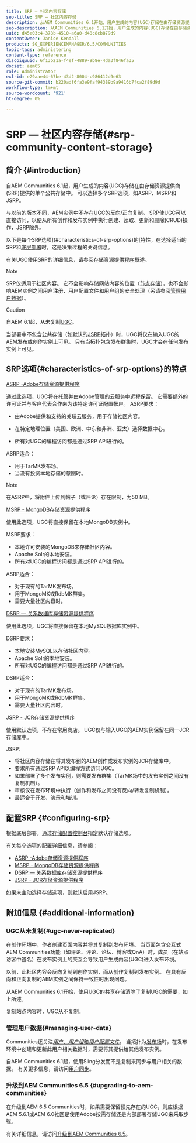 ```yaml
---
title: SRP — 社区内容存储
seo-title: SRP — 社区内容存储
description: 从AEM Communities 6.1开始，用户生成的内容(UGC)存储在由存储资源提供商(SRP)提供的单个公共存储中
seo-description: 从AEM Communities 6.1开始，用户生成的内容(UGC)存储在由存储资源提供商(SRP)提供的单个公共存储中
uuid: d45e03c4-378b-4510-a6a0-d48c8cb879d9
contentOwner: Janice Kendall
products: SG_EXPERIENCEMANAGER/6.5/COMMUNITIES
topic-tags: administering
content-type: reference
discoiquuid: 6f13b21a-f4ef-4889-9b8e-4da3f846fa35
docset: aem65
role: Administrator
exl-id: e29aae44-67be-43d2-8004-c986412d9e63
source-git-commit: b220adf6fa3e9faf94389b9a9416b7fca2f89d9d
workflow-type: tm+mt
source-wordcount: '921'
ht-degree: 0%

---
```


# SRP — 社区内容存储{#srp-community-content-storage}

## 简介 {#introduction}

自AEM Communities 6.1起，用户生成的内容(UGC)存储在由存储资源提供商(SRP)提供的单个公共存储中。 可以选择多个SRP选项，如ASRP、MSRP和JSRP。

与以前的版本不同，AEM实例中不存在UGC的反向/正向复制。 SRP使UGC可以直接访问，以便从所有创作和发布实例中执行创建、读取、更新和删除(CRUD)操作，JSRP除外。

以下是每个SRP选项](#characteristics-of-srp-options)的[特性，在选择适当的SRP和[底层部署](/help/communities/topologies.md)时，这是决策过程的关键信息。

有关UGC使用SRP的详细信息，请参阅[存储资源提供程序概述](/help/communities/srp.md)。

>[!NOTE]
>
>SRP仅适用于社区内容。 它不会影响存储网站内容的位置（[节点存储](/help/sites-deploying/data-store-config.md)），也不会影响AEM实例之间用户注册、用户配置文件和用户组的安全处理（另请参阅[管理用户数据](#managing-user-data)）。

>[!CAUTION]
>
>自AEM 6.1起，从未复制[UGC](#ugc-never-replicated)。
>
>当部署中不包含公共存储（如默认的[JSRP](/help/communities/topologies.md#jsrp)拓扑）时，UGC将仅在输入UGC的AEM发布或创作实例上可见。 只有当拓扑包含发布群集时，UGC才会在任何发布实例上可见。

## SRP选项{#characteristics-of-srp-options}的特点

[ASRP -Adobe存储资源提供程序](/help/communities/asrp.md)

通过此选项，UGC将在托管并由Adobe管理的云服务中远程保留。 它需要额外的许可证并与客户代表合作来为该特定许可证配置帐户。 ASRP要求：

* 由Adobe提供和支持的关联云服务，用于存储社区内容。
* 在特定地理位置（美国、欧洲、中东和非洲、亚太）选择数据中心。

* 所有对UGC的编程访问都是通过SRP API进行的。

ASRP适合：

* 用于TarMK发布场。
* 当没有投资本地存储的意图时。

>[!NOTE]
>
>在ASRP中，将附件上传到帖子（或评论）存在限制，为50 MB。

[MSRP - MongoDB存储资源提供程序](/help/communities/msrp.md)

使用此选项，UGC将直接保留在本地MongoDB实例中。

MSRP要求：

* 本地许可安装的MongoDB来存储社区内容。
* Apache Solr的本地安装。
* 所有对UGC的编程访问都是通过SRP API进行的。

ASRP适合：

* 对于现有的TarMK发布场。
* 用于MongoMK或RdbMK群集。
* 需要大量社区内容时。

[DSRP — 关系数据库存储资源提供程序](/help/communities/dsrp.md)

使用此选项，UGC将直接保留在本地MySQL数据库实例中。

DSRP要求：

* 本地安装MySQL以存储社区内容。
* Apache Solr的本地安装。
* 所有对UGC的编程访问都是通过SRP API进行的。

DSRP适合：

* 对于现有的TarMK发布场。
* 用于MongoMK或RdbMK群集。
* 需要大量社区内容时。

[JSRP - JCR存储资源提供程序](/help/communities/jsrp.md)

使用默认选项，不存在常用商店。 UGC仅与输入UGC的AEM实例保留在同一JCR存储库中。

JSRP:

* 将社区内容存储在将其发布到的AEM创作或发布实例的JCR存储库中。
* 要求所有通过SRP API以编程方式访问UGC。
* 如果部署了多个发布实例，则需要发布群集（TarMK场中的发布实例之间没有复制机制）。
* 审核仅在发布环境中执行（创作和发布之间没有反向/转发复制机制）。
* 最适合于开发、演示和培训。

## 配置SRP {#configuring-srp}

根据底层部署，通过[存储配置控制台](/help/communities/srp-config.md)指定默认存储选项。

有关每个选项的配置详细信息，请参阅：

* [ASRP -Adobe存储资源提供程序](/help/communities/asrp.md)
* [MSRP - MongoDB存储资源提供程序](/help/communities/msrp.md)
* [DSRP — 关系数据库存储资源提供程序](/help/communities/dsrp.md)
* [JSRP - JCR存储资源提供程序](/help/communities/jsrp.md)

如果未主动选择存储选项，则默认启用JSRP。

## 附加信息 {#additional-information}

### UGC从未复制{#ugc-never-replicated}

在创作环境中，作者创建页面内容并将其复制到发布环境。 当页面包含交互式AEM Communities功能（如评论、评论、论坛、博客或QnA）时，成员（在站点访客中签名）在发布实例上的交互会导致用户生成内容(UGC)进入发布环境。

以前，此社区内容会反向复制到创作实例，而从创作复制到发布实例。 在具有反向和正向复制的AEM实例之间保持一致性时出现问题。

从AEM Communities 6.1开始，使用UGC的共享存储消除了复制UGC的需要，如上所述。

复制站点内容时，UGC从不复制。

### 管理用户数据{#managing-user-data}

Communities还关注&#x200B;[*用户*、*用户组*&#x200B;和&#x200B;*用户配置文件*](/help/communities/users.md)。 当拓扑为[发布场](/help/sites-deploying/recommended-deploys.md#tarmk-farm)时，在发布环境中创建和更新此用户相关数据时，需要将其提供给其他发布实例。

自AEM Communities 6.1起，使用Sling分发而不是复制来同步与用户相关的数据。 有关更多信息，请访问[用户同步](/help/communities/sync.md)。

### 升级到AEM Communities 6.5 {#upgrading-to-aem-communities}

在升级到AEM 6.5 Communities时，如果需要保留预先存在的UGC，则应根据AEM 5.6.1或AEM 6.0社区是使用Adobe按需存储还是内部部署存储UGC来采取步骤。

有关详细信息，请访问[升级到AEM Communities 6.5](/help/communities/upgrade.md)。
